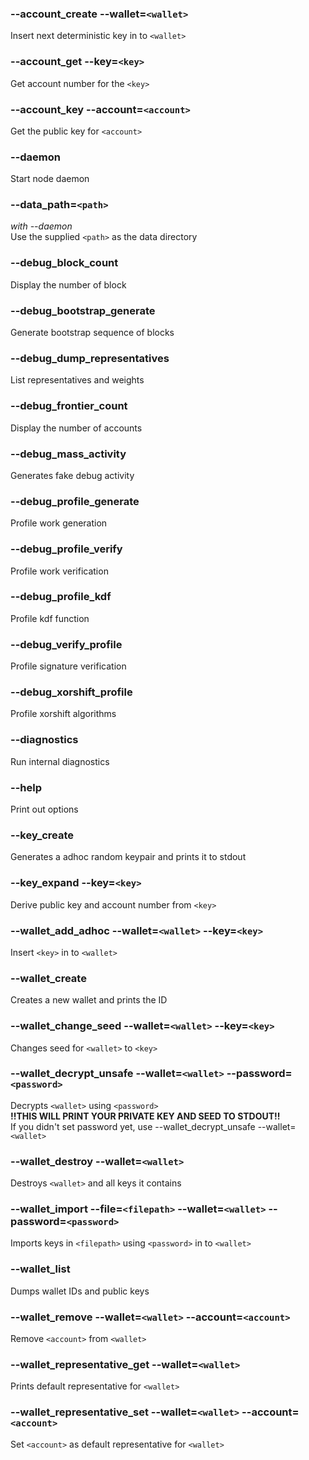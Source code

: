 
### --account_create --wallet=`<wallet>`
Insert next deterministic key in to `<wallet>`

### --account_get --key=`<key>`
Get account number for the `<key>`

### --account_key --account=`<account>`
Get the public key for `<account>`

### --daemon
Start node daemon

### --data_path=`<path>`
_with --daemon_   
Use the supplied `<path>` as the data directory

### --debug_block_count
Display the number of block

### --debug_bootstrap_generate
Generate bootstrap sequence of blocks

### --debug_dump_representatives
List representatives and weights

### --debug_frontier_count
Display the number of accounts

### --debug_mass_activity
Generates fake debug activity

### --debug_profile_generate
Profile work generation

### --debug_profile_verify
Profile work verification

### --debug_profile_kdf
Profile kdf function

### --debug_verify_profile
Profile signature verification

### --debug_xorshift_profile
Profile xorshift algorithms

### --diagnostics
Run internal diagnostics

### --help
Print out options

### --key_create
Generates a adhoc random keypair and prints it to stdout

### --key_expand --key=`<key>`
Derive public key and account number from `<key>`

### --wallet_add_adhoc --wallet=`<wallet>` --key=`<key>`
Insert `<key>` in to `<wallet>`

### --wallet_create
Creates a new wallet and prints the ID

### --wallet_change_seed --wallet=`<wallet>` --key=`<key>`
Changes seed for `<wallet>` to `<key>`

### --wallet_decrypt_unsafe --wallet=`<wallet>` --password=`<password>`
Decrypts `<wallet>` using `<password>`  
**!!THIS WILL PRINT YOUR PRIVATE KEY AND SEED TO STDOUT!!**  
If you didn't set password yet, use --wallet_decrypt_unsafe --wallet=`<wallet>`

### --wallet_destroy --wallet=`<wallet>`
Destroys `<wallet>` and all keys it contains

### --wallet_import  --file=`<filepath>` --wallet=`<wallet>` --password=`<password>`
Imports keys in `<filepath>` using `<password>` in to `<wallet>`

### --wallet_list
Dumps wallet IDs and public keys

### --wallet_remove --wallet=`<wallet>` --account=`<account>`
Remove `<account>` from `<wallet>`

### --wallet_representative_get --wallet=`<wallet>`
Prints default representative for `<wallet>`

### --wallet_representative_set --wallet=`<wallet>` --account=`<account>`
Set `<account>` as default representative for `<wallet>`